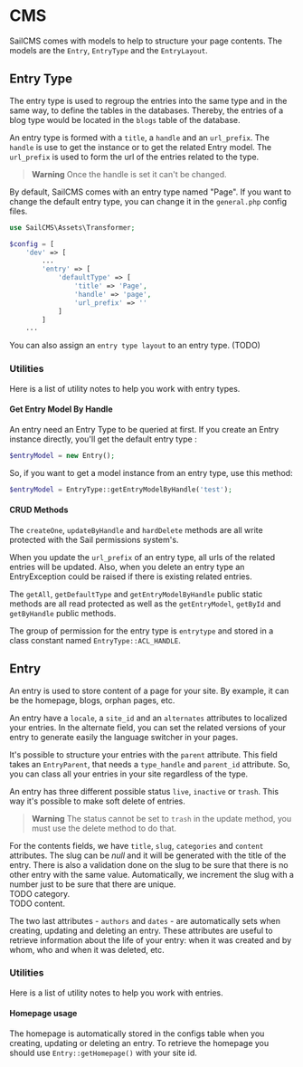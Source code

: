 # CMS

SailCMS comes with models to help to structure your page contents. 
The models are the `Entry`, `EntryType` and the `EntryLayout`.

## Entry Type

The entry type is used to regroup the entries into the same type and in the same way,
to define the tables in the databases. Thereby, the entries of a blog type would be located
in the `blogs` table of the database.

An entry type is formed with a `title`, a `handle` and an `url_prefix`. 
The `handle` is use to get the instance or to get the related Entry model. 
The `url_prefix` is used to form the url of the entries related to the type.

> **Warning** Once the handle is set it can't be changed.

By default, SailCMS comes with an entry type named "Page".
If you want to change the default entry type,
you can change it in the `general.php` config files.

```php
use SailCMS\Assets\Transformer;

$config = [
    'dev' => [
        ...
        'entry' => [
            'defaultType' => [
                'title' => 'Page',
                'handle' => 'page',
                'url_prefix' => ''
            ]
        ]
    ...
```

You can also assign an `entry type layout` to an entry type. (TODO)

### Utilities

Here is a list of utility notes to help you work with entry types.

#### Get Entry Model By Handle

An entry need an Entry Type to be queried at first.
If you create an Entry instance directly, you'll get the default entry type :
```php
$entryModel = new Entry();
```

So, if you want to get a model instance from an entry type, use this method:

```php
$entryModel = EntryType::getEntryModelByHandle('test');
```

#### CRUD Methods

The `createOne`, `updateByHandle` and `hardDelete` methods are all write protected with the Sail permissions system's.

When you update the `url_prefix` of an entry type, all urls of the related entries will be updated.
Also, when you delete an entry type an EntryException could be raised if there is existing related entries. 

The `getAll`, `getDefaultType` and `getEntryModelByHandle` public static methods are all read protected as well as
the `getEntryModel`, `getById` and `getByHandle` public methods.

The group of permission for the entry type is `entrytype` and stored in a class constant named `EntryType::ACL_HANDLE`.

## Entry

An entry is used to store content of a page for your site. 
By example, it can be the homepage, blogs, orphan pages, etc.

An entry have a `locale`, a `site_id` and an `alternates` attributes to localized your entries. 
In the alternate field, you can set the related versions of your entry to generate easily the language switcher in your pages.

It's possible to structure your entries with the `parent` attribute. 
This field takes an `EntryParent`, that needs a `type_handle` and `parent_id` attribute.
So, you can class all your entries in your site regardless of the type.

An entry has three different possible status `live`, `inactive` or `trash`. 
This way it's possible to make soft delete of entries. 

> **Warning** The status cannot be set to `trash` in the update method, you must use the delete method to do that.

For the contents fields, we have `title`, `slug`, `categories` and `content` attributes.
The slug can be *null* and it will be generated with the title of the entry. 
There is also a validation done on the slug to be sure that there is no other entry with the same value.
Automatically, we increment the slug with a number just to be sure that there are unique.  
TODO category.  
TODO content.  

The two last attributes - `authors` and `dates` - are automatically sets when creating, updating and deleting an entry.
These attributes are useful to retrieve information about the life of your entry: 
when it was created and by whom, who and when it was deleted, etc.

### Utilities

Here is a list of utility notes to help you work with entries.

#### Homepage usage

The homepage is automatically stored in the configs table when you creating, updating or deleting an entry.
To retrieve the homepage you should use `Entry::getHomepage()` with your site id.